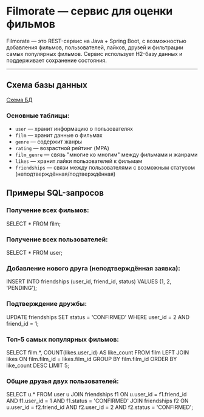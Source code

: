 # Filmorate — сервис для оценки фильмов

Filmorate — это REST-сервис на Java + Spring Boot, с возможностью добавления фильмов, пользователей, лайков, друзей и 
фильтрации самых популярных фильмов. Сервис использует H2-базу данных и поддерживает сохранение состояния.

---

## Схема базы данных

[Схема БД](docs/database-schema.png)

### Основные таблицы:

- `user` — хранит информацию о пользователях
- `film` — хранит данные о фильмах
- `genre` — содержит жанры
- `rating` — возрастной рейтинг (MPA)
- `film_genre` — связь "многие ко многим" между фильмами и жанрами
- `likes` — хранит лайки пользователей к фильмам
- `friendships` — связи между пользователями с возможным статусом (неподтверждённая/подтверждённая)

##  Примеры SQL-запросов

### Получение всех фильмов:
SELECT * FROM film;
 
### Получение всех пользователей:
SELECT * FROM user;

### Добавление нового друга (неподтверждённая заявка):
INSERT INTO friendships (user_id, friend_id, status)
VALUES (1, 2, 'PENDING');

### Подтверждение дружбы:
UPDATE friendships
SET status = 'CONFIRMED'
WHERE user_id = 2 AND friend_id = 1;

### Топ-5 самых популярных фильмов:
SELECT film.*, COUNT(likes.user_id) AS like_count
FROM film
LEFT JOIN likes ON film.film_id = likes.film_id
GROUP BY film.film_id
ORDER BY like_count DESC
LIMIT 5;

### Общие друзья двух пользователей:
SELECT u.*
FROM user u
JOIN friendships f1 ON u.user_id = f1.friend_id AND f1.user_id = 1 AND f1.status = 'CONFIRMED'
JOIN friendships f2 ON u.user_id = f2.friend_id AND f2.user_id = 2 AND f2.status = 'CONFIRMED';
